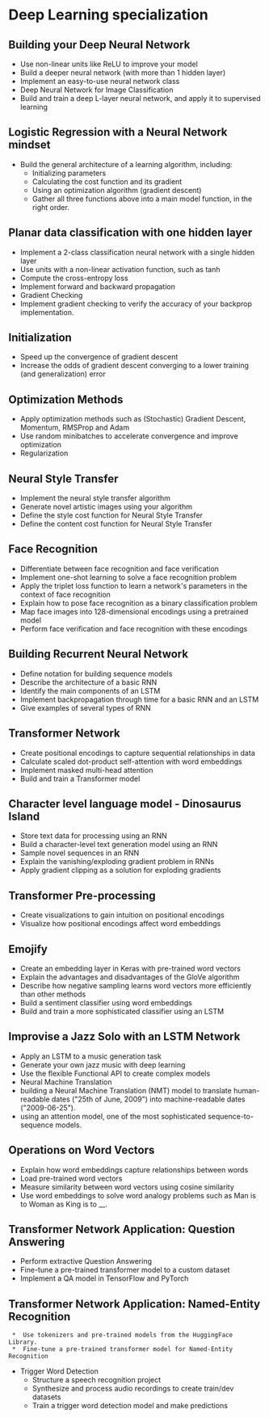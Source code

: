 # Deep Learning specialization 
## Building your Deep Neural Network
* Use non-linear units like ReLU to improve your model
* Build a deeper neural network (with more than 1 hidden layer)
* Implement an easy-to-use neural network class
* Deep Neural Network for Image Classification
* Build and train a deep L-layer neural network, and apply it to supervised learning
## Logistic Regression with a Neural Network mindset
* Build the general architecture of a learning algorithm, including:
  * Initializing parameters
  * Calculating the cost function and its gradient
  * Using an optimization algorithm (gradient descent) 
  * Gather all three functions above into a main model function, in the right order.
## Planar data classification with one hidden layer
* Implement a 2-class classification neural network with a single hidden layer
* Use units with a non-linear activation function, such as tanh
* Compute the cross-entropy loss
* Implement forward and backward propagation
* Gradient Checking
* Implement gradient checking to verify the accuracy of your backprop implementation.
## Initialization
* Speed up the convergence of gradient descent
* Increase the odds of gradient descent converging to a lower training (and generalization) error  
## Optimization Methods
* Apply optimization methods such as (Stochastic) Gradient Descent, Momentum, RMSProp and Adam
* Use random minibatches to accelerate convergence and improve optimization
* Regularization
## Neural Style Transfer
*	Implement the neural style transfer algorithm 
*	Generate novel artistic images using your algorithm 
*	Define the style cost function for Neural Style Transfer
*	Define the content cost function for Neural Style Transfer
## Face Recognition
*	Differentiate between face recognition and face verification
*	Implement one-shot learning to solve a face recognition problem
*	Apply the triplet loss function to learn a network's parameters in the context of face recognition
*	Explain how to pose face recognition as a binary classification problem
*	Map face images into 128-dimensional encodings using a pretrained model
*	Perform face verification and face recognition with these encodings
## Building Recurrent Neural Network
*	Define notation for building sequence models
*	Describe the architecture of a basic RNN
*	Identify the main components of an LSTM
*	Implement backpropagation through time for a basic RNN and an LSTM
*	Give examples of several types of RNN
##	Transformer Network
*	Create positional encodings to capture sequential relationships in data
*	Calculate scaled dot-product self-attention with word embeddings
*	Implement masked multi-head attention
*	Build and train a Transformer model
##	Character level language model - Dinosaurus Island
*	Store text data for processing using an RNN 
*	Build a character-level text generation model using an RNN
*	Sample novel sequences in an RNN
*	Explain the vanishing/exploding gradient problem in RNNs
*	Apply gradient clipping as a solution for exploding gradients
## Transformer Pre-processing
* Create visualizations to gain intuition on positional encodings
* Visualize how positional encodings affect word embeddings
##	Emojify
*	Create an embedding layer in Keras with pre-trained word vectors
*	Explain the advantages and disadvantages of the GloVe algorithm
*	Describe how negative sampling learns word vectors more efficiently than other methods
*	Build a sentiment classifier using word embeddings
*	Build and train a more sophisticated classifier using an LSTM
##	Improvise a Jazz Solo with an LSTM Network
*	Apply an LSTM to a music generation task
*	Generate your own jazz music with deep learning
*	Use the flexible Functional API to create complex models
*	Neural Machine Translation
*	building a Neural Machine Translation (NMT) model to translate human-readable dates ("25th of June, 2009") into machine-readable dates ("2009-06-25"). 
*	using an attention model, one of the most sophisticated sequence-to-sequence models.
##	Operations on Word Vectors
*	Explain how word embeddings capture relationships between words
*	Load pre-trained word vectors
*	Measure similarity between word vectors using cosine similarity
*	Use word embeddings to solve word analogy problems such as Man is to Woman as King is to __.
##	Transformer Network Application: Question Answering
*	Perform extractive Question Answering 
*	Fine-tune a pre-trained transformer model to a custom dataset
*	Implement a QA model in TensorFlow and PyTorch
## Transformer Network Application: Named-Entity Recognition
     *	Use tokenizers and pre-trained models from the HuggingFace Library.
     *	Fine-tune a pre-trained transformer model for Named-Entity Recognition
*	Trigger Word Detection
     *	Structure a speech recognition project
     *	Synthesize and process audio recordings to create train/dev datasets
     *	Train a trigger word detection model and make predictions
